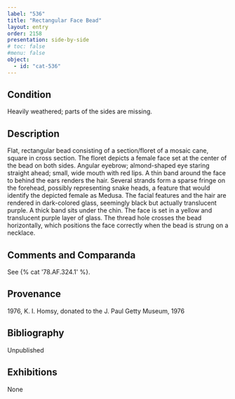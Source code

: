 ```yaml
---
label: "536"
title: "Rectangular Face Bead"
layout: entry
order: 2158
presentation: side-by-side
# toc: false
#menu: false 
object:
  - id: "cat-536"
---
```


## Condition

Heavily weathered; parts of the sides are missing.

## Description

Flat, rectangular bead consisting of a section/floret of a mosaic cane, square in cross section. The floret depicts a female face set at the center of the bead on both sides. Angular eyebrow; almond-shaped eye staring straight ahead; small, wide mouth with red lips. A thin band around the face to behind the ears renders the hair. Several strands form a sparse fringe on the forehead, possibly representing snake heads, a feature that would identify the depicted female as Medusa. The facial features and the hair are rendered in dark-colored glass, seemingly black but actually translucent purple. A thick band sits under the chin. The face is set in a yellow and translucent purple layer of glass. The thread hole crosses the bead horizontally, which positions the face correctly when the bead is strung on a necklace.

## Comments and Comparanda

See {% cat '78.AF.324.1' %}.

## Provenance

1976, K. I. Homsy, donated to the J. Paul Getty Museum, 1976

## Bibliography

Unpublished

## Exhibitions

None